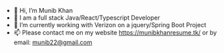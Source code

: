 - 👋 Hi, I’m Munib Khan
- 👀 I am a full stack Java/React/Typescript Developer
- 🌱 I’m currently working with Verizon on a jquery/Spring Boot Project
- 📫 Please contact me on my website 
  https://munibkhanresume.tk/
  or by email:
  munib22@gmail.com


